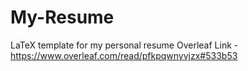 # My-Resume
LaTeX template for my personal resume
Overleaf Link - https://www.overleaf.com/read/pfkpqwnyvjzx#533b53
